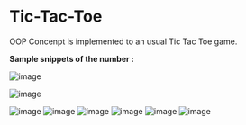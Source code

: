 # Tic-Tac-Toe
OOP Concenpt is implemented to an usual Tic Tac Toe game.

**Sample snippets of the number :**

![image](https://user-images.githubusercontent.com/48944427/124427211-b791ab80-dd88-11eb-9898-06ba40a020e8.png)

![image](https://user-images.githubusercontent.com/48944427/124427307-dbed8800-dd88-11eb-8a8f-70abd4b4f10b.png)

![image](https://user-images.githubusercontent.com/48944427/124427599-3981d480-dd89-11eb-9cdd-3ec4f422f695.png)
![image](https://user-images.githubusercontent.com/48944427/124429034-ff193700-dd8a-11eb-82c2-6e9208c44aee.png)
![image](https://user-images.githubusercontent.com/48944427/124428885-d5601000-dd8a-11eb-82a0-301d0a7802c3.png)
![image](https://user-images.githubusercontent.com/48944427/124428663-a0ec5400-dd8a-11eb-8841-0fde105c1c75.png)
![image](https://user-images.githubusercontent.com/48944427/124428552-7c907780-dd8a-11eb-868c-b8ec4d044799.png)
![image](https://user-images.githubusercontent.com/48944427/124427369-ee67c180-dd88-11eb-9674-5f6ff61a337b.png)
